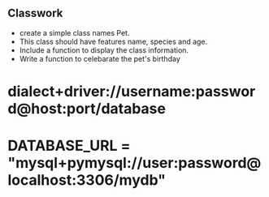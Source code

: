 
## Classwork 

- create a simple class names Pet.
- This class should have features name, species and age.
- Include a function to display the class information.
- Write a function to celebarate the pet's birthday


# dialect+driver://username:password@host:port/database

# DATABASE_URL = "mysql+pymysql://user:password@localhost:3306/mydb"